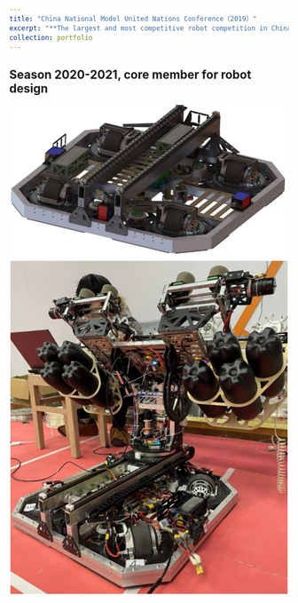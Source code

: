 ```yaml
---
title: "China National Model United Nations Conference（2019）"
excerpt: "**The largest and most competitive robot competition in China.**<br/><img src='/images/activities/2022R1.png' width='600'>"
collection: portfolio
---
```


Season 2020-2021, core member for robot design
---
<div align=center>
 <img src="/images/activities/4wis_platform.png" width="700" />
</div>
<div align=center>
 <img src="/images/activities/4wis_robot.png" width="500" />
</div>
